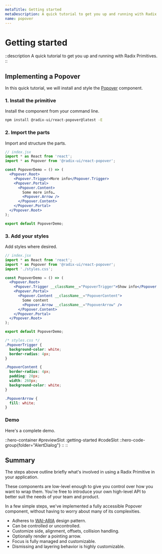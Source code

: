 ```yaml
---
metaTitle: Getting started
metaDescription: A quick tutorial to get you up and running with Radix Primitives.
name: popover
---
```


# Getting started

::description
  A quick tutorial to get you up and running with Radix Primitives.
::

## Implementing a Popover

In this quick tutorial, we will install and style the [Popover](../components/popover) component.

### 1. Install the primitive

Install the component from your command line.

```bash
npm install @radix-ui/react-popover@latest -E
```

### 2. Import the parts

Import and structure the parts.

```jsx line=3,6-14
// index.jsx
import * as React from 'react';
import * as Popover from '@radix-ui/react-popover';

const PopoverDemo = () => (
  <Popover.Root>
    <Popover.Trigger>More info</Popover.Trigger>
    <Popover.Portal>
      <Popover.Content>
        Some more info…
        <Popover.Arrow />
      </Popover.Content>
    </Popover.Portal>
  </Popover.Root>
);

export default PopoverDemo;
```

### 3. Add your styles

Add styles where desired.

```jsx line=4,8,10,12
// index.jsx
import * as React from 'react';
import * as Popover from '@radix-ui/react-popover';
import './styles.css';

const PopoverDemo = () => (
  <Popover.Root>
    <Popover.Trigger __className__="PopoverTrigger">Show info</Popover.Trigger>
    <Popover.Portal>
      <Popover.Content __className__="PopoverContent">
        Some content
        <Popover.Arrow __className__="PopoverArrow" />
      </Popover.Content>
    </Popover.Portal>
  </Popover.Root>
);

export default PopoverDemo;
```

```css
/* styles.css */
.PopoverTrigger {
  background-color: white;
  border-radius: 4px;
}

.PopoverContent {
  border-radius: 4px;
  padding: 20px;
  width: 260px;
  background-color: white;
}

.PopoverArrow {
  fill: white;
}
```

### Demo

Here's a complete demo.

::hero-container
#previewSlot
  :getting-started
#codeSlot
::hero-code-group{folder="AlertDialog"}
::
::

## Summary

The steps above outline briefly what's involved in using a Radix Primitive in your application.

These components are low-level enough to give you control over how you want to wrap them. You're free to introduce your own high-level API to better suit the needs of your team and product.

In a few simple steps, we've implemented a fully accessible Popover component, without having to worry about many of its complexities.

- Adheres to [WAI-ARIA](https://www.w3.org/WAI/ARIA/apg/patterns/dialogmodal) design pattern.
- Can be controlled or uncontrolled.
- Customize side, alignment, offsets, collision handling.
- Optionally render a pointing arrow.
- Focus is fully managed and customizable.
- Dismissing and layering behavior is highly customizable.